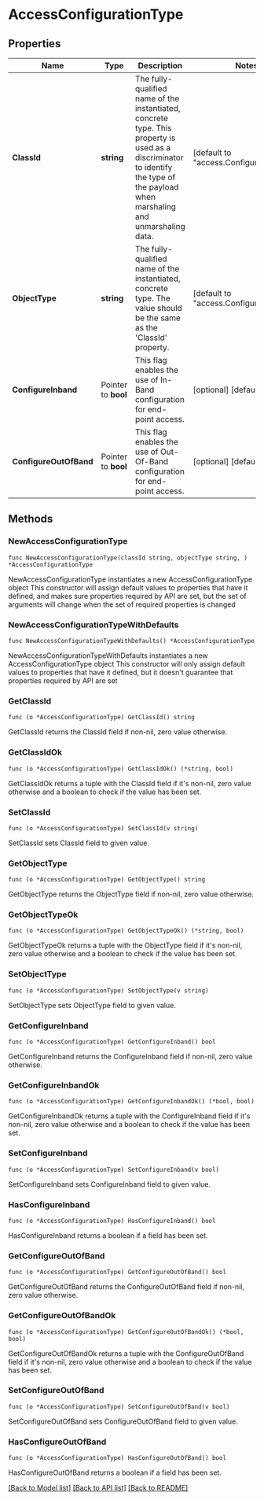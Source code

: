 # AccessConfigurationType

## Properties

Name | Type | Description | Notes
------------ | ------------- | ------------- | -------------
**ClassId** | **string** | The fully-qualified name of the instantiated, concrete type. This property is used as a discriminator to identify the type of the payload when marshaling and unmarshaling data. | [default to "access.ConfigurationType"]
**ObjectType** | **string** | The fully-qualified name of the instantiated, concrete type. The value should be the same as the &#39;ClassId&#39; property. | [default to "access.ConfigurationType"]
**ConfigureInband** | Pointer to **bool** | This flag enables the use of In-Band configuration for end-point access. | [optional] [default to true]
**ConfigureOutOfBand** | Pointer to **bool** | This flag enables the use of Out-Of-Band configuration for end-point access. | [optional] [default to false]

## Methods

### NewAccessConfigurationType

`func NewAccessConfigurationType(classId string, objectType string, ) *AccessConfigurationType`

NewAccessConfigurationType instantiates a new AccessConfigurationType object
This constructor will assign default values to properties that have it defined,
and makes sure properties required by API are set, but the set of arguments
will change when the set of required properties is changed

### NewAccessConfigurationTypeWithDefaults

`func NewAccessConfigurationTypeWithDefaults() *AccessConfigurationType`

NewAccessConfigurationTypeWithDefaults instantiates a new AccessConfigurationType object
This constructor will only assign default values to properties that have it defined,
but it doesn't guarantee that properties required by API are set

### GetClassId

`func (o *AccessConfigurationType) GetClassId() string`

GetClassId returns the ClassId field if non-nil, zero value otherwise.

### GetClassIdOk

`func (o *AccessConfigurationType) GetClassIdOk() (*string, bool)`

GetClassIdOk returns a tuple with the ClassId field if it's non-nil, zero value otherwise
and a boolean to check if the value has been set.

### SetClassId

`func (o *AccessConfigurationType) SetClassId(v string)`

SetClassId sets ClassId field to given value.


### GetObjectType

`func (o *AccessConfigurationType) GetObjectType() string`

GetObjectType returns the ObjectType field if non-nil, zero value otherwise.

### GetObjectTypeOk

`func (o *AccessConfigurationType) GetObjectTypeOk() (*string, bool)`

GetObjectTypeOk returns a tuple with the ObjectType field if it's non-nil, zero value otherwise
and a boolean to check if the value has been set.

### SetObjectType

`func (o *AccessConfigurationType) SetObjectType(v string)`

SetObjectType sets ObjectType field to given value.


### GetConfigureInband

`func (o *AccessConfigurationType) GetConfigureInband() bool`

GetConfigureInband returns the ConfigureInband field if non-nil, zero value otherwise.

### GetConfigureInbandOk

`func (o *AccessConfigurationType) GetConfigureInbandOk() (*bool, bool)`

GetConfigureInbandOk returns a tuple with the ConfigureInband field if it's non-nil, zero value otherwise
and a boolean to check if the value has been set.

### SetConfigureInband

`func (o *AccessConfigurationType) SetConfigureInband(v bool)`

SetConfigureInband sets ConfigureInband field to given value.

### HasConfigureInband

`func (o *AccessConfigurationType) HasConfigureInband() bool`

HasConfigureInband returns a boolean if a field has been set.

### GetConfigureOutOfBand

`func (o *AccessConfigurationType) GetConfigureOutOfBand() bool`

GetConfigureOutOfBand returns the ConfigureOutOfBand field if non-nil, zero value otherwise.

### GetConfigureOutOfBandOk

`func (o *AccessConfigurationType) GetConfigureOutOfBandOk() (*bool, bool)`

GetConfigureOutOfBandOk returns a tuple with the ConfigureOutOfBand field if it's non-nil, zero value otherwise
and a boolean to check if the value has been set.

### SetConfigureOutOfBand

`func (o *AccessConfigurationType) SetConfigureOutOfBand(v bool)`

SetConfigureOutOfBand sets ConfigureOutOfBand field to given value.

### HasConfigureOutOfBand

`func (o *AccessConfigurationType) HasConfigureOutOfBand() bool`

HasConfigureOutOfBand returns a boolean if a field has been set.


[[Back to Model list]](../README.md#documentation-for-models) [[Back to API list]](../README.md#documentation-for-api-endpoints) [[Back to README]](../README.md)


